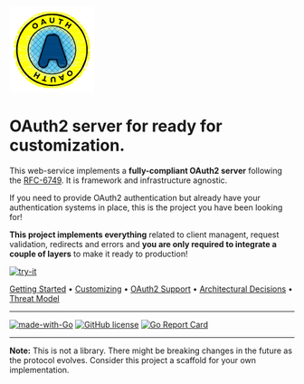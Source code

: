 
![](_docs/oauth-logo.png)
# OAuth2 server for ready for customization. 

This web-service implements a **fully-compliant OAuth2 server** following the [RFC-6749](https://tools.ietf.org/html/rfc6749). It is framework and infrastructure agnostic. 

If you need to provide OAuth2 authentication but already have your authentication systems in place, this is the project you have been looking for!



**This project implements everything** related to client managent, request validation, redirects and errors and **you are only required to integrate a couple of layers** to make it ready to production! 



[![try-it](https://img.shields.io/badge/See%20it%20in%20Action!--blue)](http://golang.org)




[Getting Started](_docs/getting_started.md) • [Customizing](_docs/customizing.md) • [OAuth2 Support](_docs/oauth_support.md) • [Architectural Decisions](_docs/architectural_decisions.md) • [Threat Model](_docs/threat_modelling.md)

__________________________
[![made-with-Go](https://img.shields.io/badge/Made%20with-Go-1f425f.svg)](http://golang.org) [![GitHub license](https://img.shields.io/github/license/Naereen/StrapDown.js.svg)](https://github.com/Naereen/StrapDown.js/blob/master/LICENSE) [![Go Report Card](https://goreportcard.com/badge/github.com/giovaneliberato/your-oauth2-server-here)](https://goreportcard.com/report/github.com/giovaneliberato/your-oauth2-server-here)
__________________________

**Note:** This is not a library. There might be breaking changes in the future as the protocol evolves. Consider this project a scaffold for your own implementation.

